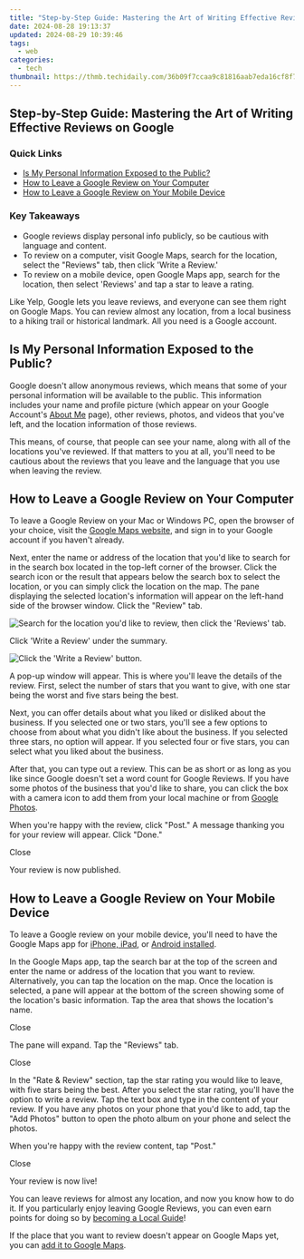 ```yaml
---
title: "Step-by-Step Guide: Mastering the Art of Writing Effective Reviews on Google"
date: 2024-08-28 19:13:37
updated: 2024-08-29 10:39:46
tags:
  - web
categories:
  - tech
thumbnail: https://thmb.techidaily.com/36b09f7ccaa9c81816aab7eda16cf8f7440a1a40a70bb2dcfcf0284506d79ec5.jpg
---
```


## Step-by-Step Guide: Mastering the Art of Writing Effective Reviews on Google

### Quick Links

* [Is My Personal Information Exposed to the Public?](https://facebook-video-footage.techidaily.com/new-architects-of-online-marvel-adventures-for-2024/)
* [How to Leave a Google Review on Your Computer](https://article-helps.techidaily.com/updated-2024-approved-prospective-software-for-precision-in-animated-3d-modeling/)
* [How to Leave a Google Review on Your Mobile Device](https://facebook-video-footage.techidaily.com/updated-how-to-share-a-private-youtube-video/)

### Key Takeaways

* Google reviews display personal info publicly, so be cautious with language and content.
* To review on a computer, visit Google Maps, search for the location, select the "Reviews" tab, then click 'Write a Review.'
* To review on a mobile device, open Google Maps app, search for the location, then select 'Reviews' and tap a star to leave a rating.

 Like Yelp, Google lets you leave reviews, and everyone can see them right on Google Maps. You can review almost any location, from a local business to a hiking trail or historical landmark. All you need is a Google account.

##  Is My Personal Information Exposed to the Public?

 Google doesn't allow anonymous reviews, which means that some of your personal information will be available to the public. This information includes your name and profile picture (which appear on your Google Account's [About Me](https://aboutme.google.com/) page), other reviews, photos, and videos that you've left, and the location information of those reviews.

 This means, of course, that people can see your name, along with all of the locations you've reviewed. If that matters to you at all, you'll need to be cautious about the reviews that you leave and the language that you use when leaving the review.

##  How to Leave a Google Review on Your Computer

 To leave a Google Review on your Mac or Windows PC, open the browser of your choice, visit the [Google Maps website,](https://www.google.com/maps/) and sign in to your Google account if you haven't already.

 Next, enter the name or address of the location that you'd like to search for in the search box located in the top-left corner of the browser. Click the search icon or the result that appears below the search box to select the location, or you can simply click the location on the map. The pane displaying the selected location's information will appear on the left-hand side of the browser window. Click the "Review" tab. 

![Search for the location you'd like to review, then click the 'Reviews' tab.](https://static1.howtogeekimages.com/wordpress/wp-content/uploads/2024/06/1-8.png) 

 Click 'Write a Review' under the summary. 

![Click the 'Write a Review' button.](https://static1.howtogeekimages.com/wordpress/wp-content/uploads/2024/06/2-9.png) 

 A pop-up window will appear. This is where you'll leave the details of the review. First, select the number of stars that you want to give, with one star being the worst and five stars being the best.

 Next, you can offer details about what you liked or disliked about the business. If you selected one or two stars, you'll see a few options to choose from about what you didn't like about the business. If you selected three stars, no option will appear. If you selected four or five stars, you can select what you liked about the business.

 After that, you can type out a review. This can be as short or as long as you like since Google doesn't set a word count for Google Reviews. If you have some photos of the business that you'd like to share, you can click the box with a camera icon to add them from your local machine or from [Google Photos](https://android-pokemon-go.techidaily.com/in-2024-what-legendaries-are-in-pokemon-platinum-on-nokia-c12-pro-drfone-by-drfone-virtual-android/).

 When you're happy with the review, click "Post." A message thanking you for your review will appear. Click "Done."

Close 

 Your review is now published.

##  How to Leave a Google Review on Your Mobile Device

 To leave a Google review on your mobile device, you'll need to have the Google Maps app for [iPhone, iPad](https://apps.apple.com/us/app/google-maps/id585027354), or [Android installed](https://www.anrdoezrs.net/links/3607085/type/dlg/sid/UUhtgUeUpU209666/https://play.google.com/store/apps/details?id=com.google.android.apps.maps).

 In the Google Maps app, tap the search bar at the top of the screen and enter the name or address of the location that you want to review. Alternatively, you can tap the location on the map. Once the location is selected, a pane will appear at the bottom of the screen showing some of the location's basic information. Tap the area that shows the location's name.

Close 

 The pane will expand. Tap the "Reviews" tab. 

Close 

 In the "Rate & Review" section, tap the star rating you would like to leave, with five stars being the best. After you select the star rating, you'll have the option to write a review. Tap the text box and type in the content of your review. If you have any photos on your phone that you'd like to add, tap the "Add Photos" button to open the photo album on your phone and select the photos.

 When you're happy with the review content, tap "Post."

Close 

 Your review is now live!

 You can leave reviews for almost any location, and now you know how to do it. If you particularly enjoy leaving Google Reviews, you can even earn points for doing so by [becoming a Local Guide](https://support.google.com/local-guides/answer/6225846?hl=en#zippy=)!

 If the place that you want to review doesn't appear on Google Maps yet, you can [add it to Google Maps](https://howto.techidaily.com/calls-on-lava-blaze-2-5g-go-straight-to-voicemail-12-fixes-drfone-by-drfone-fix-android-problems-fix-android-problems/).

<ins class="adsbygoogle"
     style="display:block"
     data-ad-format="autorelaxed"
     data-ad-client="ca-pub-7571918770474297"
     data-ad-slot="1223367746"></ins>



<ins class="adsbygoogle"
     style="display:block"
     data-ad-client="ca-pub-7571918770474297"
     data-ad-slot="8358498916"
     data-ad-format="auto"
     data-full-width-responsive="true"></ins>
